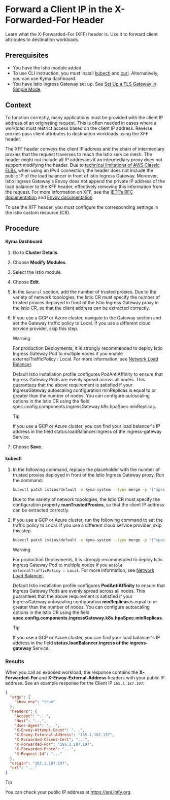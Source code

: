 # Forward a Client IP in the X-Forwarded-For Header

Learn what the X-Forwarded-For (XFF) header is. Use it to forward client attributes to destination workloads.

## Prerequisites

* You have the Istio module added.
* To use CLI instruction, you must install [kubectl](https://kubernetes.io/docs/tasks/tools/#kubectl) and [curl](https://curl.se/). Alternatively, you can use Kyma dashboard.
* You have Istio Ingress Gateway set up. See [Set Up a TLS Gateway in Simple Mode](https://kyma-project.io/#/api-gateway/user/tutorials/01-20-set-up-tls-gateway).

## Context

To function correctly, many applications must be provided with the client IP address of an originating request. This is often needed in cases where a workload must restrict access based on the client IP address. Reverse proxies pass client attributes to destination workloads using the XFF header.

The XFF header conveys the client IP address and the chain of intermediary proxies that the request traverses to reach the Istio service mesh. The header might not include all IP addresses if an intermediary proxy does not support modifying the header. Due to [technical limitations of AWS Classic ELBs](https://docs.aws.amazon.com/elasticloadbalancing/latest/classic/enable-proxy-protocol.html#proxy-protocol), when using an IPv4 connection, the header does not include the public IP of the load balancer in front of Istio Ingress Gateway. Moreover, Istio Ingress Gateway's Envoy does not append the private IP address of the load balancer to the XFF header, effectively removing this information from the request. For more information on XFF, see the [IETF’s RFC documentation](https://datatracker.ietf.org/doc/html/rfc7239) and [Envoy documentation](https://www.envoyproxy.io/docs/envoy/latest/configuration/http/http_conn_man/headers#x-forwarded-for).

To use the XFF header, you must configure the corresponding settings in the Istio custom resource (CR). 

## Procedure

<!-- tabs:start -->
#### **Kyma Dashboard**
1. Go to **Cluster Details**. 
2. Choose **Modify Modules**.
2. Select the Istio module.
3. Choose **Edit**.
4. In the `General` section, add the number of trusted proxies.
  Due to the variety of network topologies, the Istio CR must specify the number of trusted proxies deployed in front of the Istio Ingress Gateway proxy in the Istio CR, so that the client address can be extracted correctly.
6. If you use a GCP or Azure cluster, navigate to the Gateway section and set the Gateway traffic policy to Local. If you use a different cloud service provider, skip this step.
   >[!WARNING]
   > For production Deployments, it is strongly recommended to deploy Istio Ingress Gateway Pod to multiple nodes if you enable externalTrafficPolicy : Local. For more information, see [Network Load Balancer](https://istio.io/latest/docs/tasks/security/authorization/authz-ingress/#network).
   >
   >Default Istio installation profile configures PodAntiAffinity to ensure that Ingress Gateway Pods are evenly spread across all nodes. This guarantees that the above requirement is satisfied if your IngressGateway autoscaling configuration minReplicas is equal to or greater than the number of nodes. You can configure autoscaling options in the Istio CR using the field spec.config.components.ingressGateway.k8s.hpaSpec.minReplicas.<br>
   
   >[!TIP]
   > If you use a GCP or Azure cluster, you can find your load balancer's IP address in the field status.loadBalancer.ingress of the ingress-gateway Service.
7. Choose **Save**.


#### **kubectl**
1. In the following command, replace the placeholder with the number of trusted proxies deployed in front of the Istio Ingress Gateway proxy. Run the command:
    ```bash
    kubectl patch istios/default -n kyma-system --type merge -p '{"spec":{"config":{"numTrustedProxies": NUM_OF_TRUSTED_PROXIES}}}'
    ```
    Due to the variety of network topologies, the Istio CR must specify the configuration property **numTrustedProxies**, so that the client IP address can be extracted correctly.

2. If you use a GCP or Azure cluster, run the following command to set the traffic policy to Local. If you use a different cloud service provider, skip this step.

    ```bash
    kubectl patch istios/default -n kyma-system --type merge -p '{"spec":{"config":{"gatewayExternalTrafficPolicy": "Local"}}}'
    ```
    >[!WARNING]
    > For production Deployments, it is strongly recommended to deploy Istio Ingress Gateway Pod to multiple nodes if you `enable externalTrafficPolicy : Local`. For more information, see [Network Load Balancer](https://istio.io/latest/docs/tasks/security/authorization/authz-ingress/#network).
    >
    >Default Istio installation profile configures **PodAntiAffinity** to ensure that Ingress Gateway Pods are evenly spread across all nodes. This guarantees that the above requirement is satisfied if your IngressGateway autoscaling configuration **minReplicas** is equal to or greater than the number of nodes. You can configure autoscaling options in the Istio CR using the field **spec.config.components.ingressGateway.k8s.hpaSpec.minReplicas**.
    
    >[!TIP]
    > If you use a GCP or Azure cluster, you can find your load balancer's IP address in the field **status.loadBalancer.ingress of the ingress-gateway** Service.
<!-- tabs:end -->

### Results
When you call an exposed workload, the response contains the **X-Forwarded-For** and **X-Envoy-External-Address** headers with your public IP address. See an example response for the Client IP `165.1.187.197`:
```json
{
  "args": {
    "show_env": "true"
  },
  "headers": {
    "Accept": "...",
    "Host": "...",
    "User-Agent": "...",
    "X-Envoy-Attempt-Count": "...",
    "X-Envoy-External-Address": "165.1.187.197",
    "X-Forwarded-Client-Cert": "...",
    "X-Forwarded-For": "165.1.187.197",
    "X-Forwarded-Proto": "...",
    "X-Request-Id": "..."
  },
  "origin": "165.1.187.197",
  "url": "..."
}
``` 

>[!TIP]
> You can check your public IP address at https://api.ipify.org.
